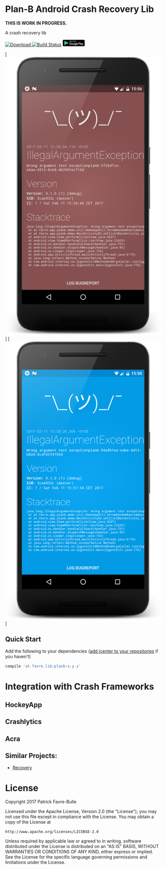 # Plan-B Android Crash Recovery Lib


**THIS IS WORK IN PROGRESS.**


A crash recovery lib

[![Download](https://api.bintray.com/packages/patrickfav/maven/planb/images/download.svg) ](https://bintray.com/patrickfav/maven/planb/_latestVersion)
[![Build Status](https://travis-ci.org/patrickfav/planb-android.svg?branch=master)](https://travis-ci.org/patrickfav/planb-android)
[![play store banner](doc/playstore_badge_new_sm.png)](https://play.google.com/store/apps/details?id=at.favre.app.planb.demo)

[![Screenshot 1](doc/screenshot_1.png)]
[![Screenshot 2](doc/screenshot_2.png)]


## Quick Start

Add the following to your dependencies ([add jcenter to your repositories](https://developer.android.com/studio/build/index.html#top-level) if you haven't)

```gradle
compile 'at.favre.lib:planb:x.y.z'
```

# Integration with Crash Frameworks

## HockeyApp

## Crashlytics

## Acra

## Similar Projects:

* [Recovery](https://github.com/Sunzxyong/Recovery)

# License

Copyright 2017 Patrick Favre-Bulle

Licensed under the Apache License, Version 2.0 (the "License");
you may not use this file except in compliance with the License.
You may obtain a copy of the License at

    http://www.apache.org/licenses/LICENSE-2.0

Unless required by applicable law or agreed to in writing, software
distributed under the License is distributed on an "AS IS" BASIS,
WITHOUT WARRANTIES OR CONDITIONS OF ANY KIND, either express or implied.
See the License for the specific language governing permissions and
limitations under the License.